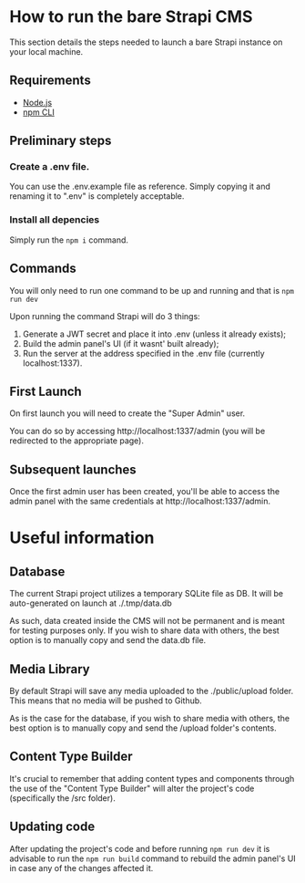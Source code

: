 # How to run the bare Strapi CMS

This section details the steps needed to launch a bare Strapi instance on your local machine.

## Requirements
- [Node.js](https://nodejs.org/docs/latest-v18.x/api/index.html)
- [npm CLI](https://docs.npmjs.com/cli/v9)

## Preliminary steps

### Create a .env file.
You can use the .env.example file as reference.
Simply copying it and renaming it to ".env" is completely acceptable.

### Install all depencies
Simply run the ```npm i``` command.

## Commands
You will only need to run one command to be up and running and that is
```npm run dev```

Upon running the command Strapi will do 3 things:
1. Generate a JWT secret and place it into .env (unless it already exists);
2. Build the admin panel's UI (if it wasnt' built already);
3. Run the server at the address specified in the .env file (currently localhost:1337).

## First Launch
On first launch you will need to create the "Super Admin" user.

You can do so by accessing http://localhost:1337/admin (you will be redirected to the appropriate page).

## Subsequent launches
Once the first admin user has been created, you'll be able to access the admin panel with the same credentials at http://localhost:1337/admin.


# Useful information

## Database
The current Strapi project utilizes a temporary SQLite file as DB.
It will be auto-generated on launch at ./.tmp/data.db

As such, data created inside the CMS will not be permanent and is meant for testing purposes only.
If you wish to share data with others, the best option is to manually copy and send the data.db file.

## Media Library
By default Strapi will save any media uploaded to the ./public/upload folder.
This means that no media will be pushed to Github.

As is the case for the database, if you wish to share media with others, the best option is to manually copy and send the /upload folder's contents.

## Content Type Builder
It's crucial to remember that adding content types and components through the use of the "Content Type Builder" will alter the project's code (specifically the /src folder).

## Updating code
After updating the project's code and before running ```npm run dev``` it is advisable to run the ```npm run build``` command to rebuild the admin panel's UI in case any of the changes affected it.